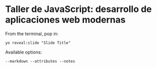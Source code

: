 
# Taller de JavaScript: desarrollo de aplicaciones web modernas

From the terminal, pop in:

  ```yo reveal:slide "Slide Title"```

Available options:

 ```--markdown --attributes --notes```
